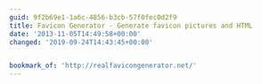 ```yaml
---
guid: 9f2b69e1-1a6c-4856-b3cb-57f0fec0d2f9
title: Favicon Generator - Generate favicon pictures and HTML
date: '2013-11-05T14:49:58+00:00'
changed: '2019-09-24T14:43:45+00:00'


bookmark_of: 'http://realfavicongenerator.net/'
---
```




